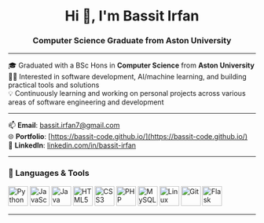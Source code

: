 <h1 align="center">Hi 👋, I'm Bassit Irfan</h1>
<h3 align="center">Computer Science Graduate from Aston University</h3>

---

🎓 Graduated with a BSc Hons in **Computer Science** from **Aston University**  
🧑‍💻 Interested in software development, AI/machine learning, and building practical tools and solutions  
💡 Continuously learning and working on personal projects across various areas of software engineering and development

---

📫 **Email**: bassit.irfan7@gmail.com  
🌐 **Portfolio**: [https://bassit-code.github.io/](https://bassit-code.github.io/)  
💼 **LinkedIn**: [linkedin.com/in/bassit-irfan](https://www.linkedin.com/in/bassit-irfan)

---

### 🧰 Languages & Tools

<p align="left">
  <img src="https://cdn.jsdelivr.net/gh/devicons/devicon/icons/python/python-original.svg" width="40" alt="Python"/>
  <img src="https://cdn.jsdelivr.net/gh/devicons/devicon/icons/javascript/javascript-original.svg" width="40" alt="JavaScript"/>
  <img src="https://cdn.jsdelivr.net/gh/devicons/devicon/icons/java/java-original.svg" width="40" alt="Java"/>
  <img src="https://cdn.jsdelivr.net/gh/devicons/devicon/icons/html5/html5-original.svg" width="40" alt="HTML5"/>
  <img src="https://cdn.jsdelivr.net/gh/devicons/devicon/icons/css3/css3-original.svg" width="40" alt="CSS3"/>
  <img src="https://cdn.jsdelivr.net/gh/devicons/devicon/icons/php/php-original.svg" width="40" alt="PHP"/>
  <img src="https://cdn.jsdelivr.net/gh/devicons/devicon/icons/mysql/mysql-original.svg" width="40" alt="MySQL"/>
  <img src="https://cdn.jsdelivr.net/gh/devicons/devicon/icons/linux/linux-original.svg" width="40" alt="Linux"/>
  <img src="https://cdn.jsdelivr.net/gh/devicons/devicon/icons/git/git-original.svg" width="40" alt="Git"/>
  <img src="https://cdn.jsdelivr.net/gh/devicons/devicon/icons/flask/flask-original.svg" width="40" alt="Flask"/>
</p>

---
